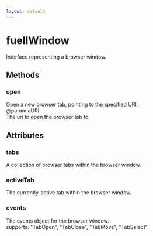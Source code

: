 ```yaml
---
layout: default
---
```


# fuelIWindow #
  
Interface representing a browser window.  
  

## Methods ##

### open ###
  
Open a new browser tab, pointing to the specified URI.  
@param   aURI  
         The uri to open the browser tab to  
  

## Attributes ##

### tabs ###
  
A collection of browser tabs within the browser window.  
  

### activeTab ###
  
The currently-active tab within the browser window.  
  

### events ###
  
The events object for the browser window.  
supports: "TabOpen", "TabClose", "TabMove", "TabSelect"  
  
